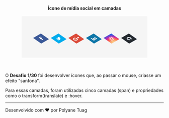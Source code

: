 
<p align="center"><strong>Ícone de mídia social em camadas</strong><br><br>
  <img width= '400' src="../.github/gifts/Dia1.gif">
</p><br>

 <p>O <strong>Desafio 1/30</strong> foi desenvolver ícones que, ao passar o mouse, criasse um efeito "sanfona". 

 Para essas camadas, foram utilizadas cinco camadas (span) e propriedades como o transform(translate) e :hover.

 ---
Desenvolvido com ❤ por Polyane Tuag